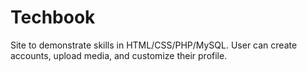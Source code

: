 # Techbook
Site to demonstrate skills in HTML/CSS/PHP/MySQL. User can create accounts, upload media, and customize their profile. 
